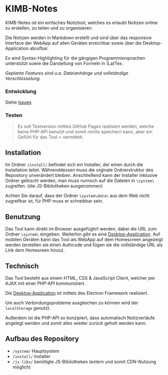 # KIMB-Notes

KIMB-Notes ist ein einfaches Notiztool, welches es erlaubt Notizen online zu erstellen, zu teilen und zu organisieren.

Die Notizen werden in Markdown erstellt und sind über das responsive Interface der WebApp auf allen Geräten erreichbar sowie über die Desktop-Application abrufbar.

Es wird Syntax-Highlighting für die gängigen Programmiersprachen unterstützt sowie die Darstellung von Formeln in (La)Tex.

*Geplante Features sind u.a. Dateianhänge und vollständige Verschlüsselung.*

### Entwicklung
Siehe [Issues](https://github.com/kimbtech/KIMB-Notes/issues)

### Testen
> Es soll Testversion mittles GitHub Pages realisiert werden, welche keine
> PHP-API benutzt und somit nichts speichern kann, aber ein Gefühl für das Tool > vermittelt.

## Installation
Im Ordner `/install/` befindet sich ein Installer, der einen durch die Installation leitet. Währenddessen muss die orginale Ordnerstruktur des Repository
unverändert bleiben. Anschließend kann der Installer inklusive Ordner gelöscht werden, man muss nurnoch auf die Dateien in `\system\`
zugreifen. (die JS-Bibilotheken ausgenommen)

Achten Sie darauf, dass der Ordner `\system\data\` aus dem Web nicht zugreifbar ist, für PHP muss er schreibbar sein.

## Benutzung
Das Tool kann direkt im Browser ausgefüghrt werden, dabei die URL zum Ordner `\system\` eingeben.
Weiterhin gibt es eine [Desktop-Application](https://github.com/kimbtech/KIMB-Notes-Desktop/).
Auf mobilen Geräten kann das Tool als WebApp auf dem Homescreen angezeigt werden (erstellen sie einen Authcode und fügen sie die
vollständige URL als Link dem Homesreen hinzu).

## Technisch
Das Tool besteht aus einem HTML, CSS & JavaScript Client, welcher per AJAX mit einer PHP-API kommuniziert.

Die [Desktop-Application](https://github.com/kimbtech/KIMB-Notes-Desktop/) ist mittels des Electron Framework realisiert.

Um auch Verbindungsprobleme ausgleichen zu können wird der `localStorage` genutzt.

Außerdem ist die PHP-API so konzipiert, dass automatisch Notizverläufe angelegt werden und somit alles wieder zurück geholt werden kann.

## Aufbau des Repository
- `/system/` Hauptsystem
- `/install/` Installer
- `/js-libs/` benötigte JS-Bibilotheken (extern und somit CDN-Nutzung möglich)
